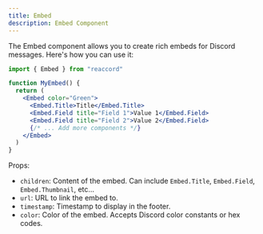 ```yaml
---
title: Embed
description: Embed Component
---
```


The Embed component allows you to create rich embeds for Discord messages. Here's how you can use it:

```jsx
import { Embed } from "reaccord"

function MyEmbed() {
  return (
    <Embed color="Green">
      <Embed.Title>Title</Embed.Title>
      <Embed.Field title="Field 1">Value 1</Embed.Field>
      <Embed.Field title="Field 2">Value 2</Embed.Field>
      {/* ... Add more components */}
    </Embed>
  )
}
```

Props:
- `children`: Content of the embed. Can include `Embed.Title`, `Embed.Field`, `Embed.Thumbnail`, etc...
- `url`: URL to link the embed to.
- `timestamp`: Timestamp to display in the footer.
- `color`: Color of the embed. Accepts Discord color constants or hex codes.
